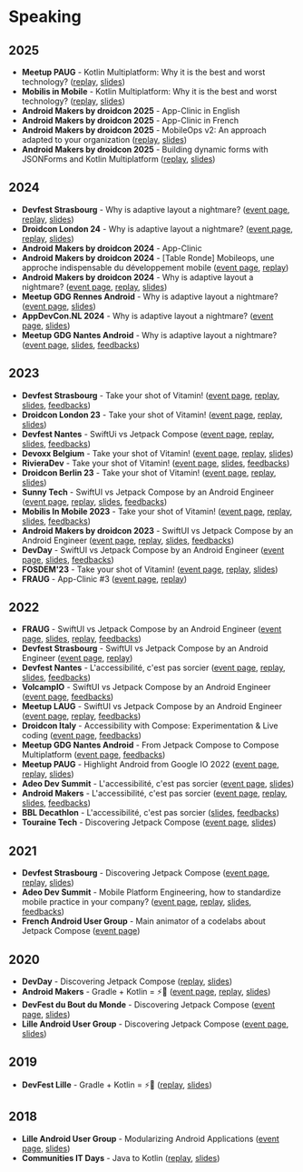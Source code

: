 # Speaking

## 2025

* **Meetup PAUG** -  Kotlin Multiplatform: Why it is the best and worst technology? ([replay](https://youtu.be/0_WL_0f7jyU?si=IVv3-eahfTKlit-0), [slides](https://speakerdeck.com/gerardpaligot/kotlin-multiplatform-why-it-is-the-best-and-worst-technology))
* **Mobilis in Mobile** -  Kotlin Multiplatform: Why it is the best and worst technology? ([replay](https://youtu.be/yvJ5tqxk200?si=cU8zV94RtblAtfMY), [slides](https://speakerdeck.com/gerardpaligot/kotlin-multiplatform-why-it-is-the-best-and-worst-technology))
* **Android Makers by droidcon 2025** - App-Clinic in English
* **Android Makers by droidcon 2025** - App-Clinic in French
* **Android Makers by droidcon 2025** - MobileOps v2: An approach adapted to your organization ([replay](https://youtu.be/pH8OVDaFuEo?si=XjY7F8eGhYmVVQjo), [slides](https://fr.slideshare.net/slideshow/androidmakers-mobileops-v2-une-approche-adaptee-a-votre-organisation/277885886))
* **Android Makers by droidcon 2025** - Building dynamic forms with JSONForms and Kotlin Multiplatform ([replay](https://youtu.be/vzP_3vUEJog?si=aX_W9Eql6GstE-MU), [slides](https://speakerdeck.com/gerardpaligot/building-dynamic-forms-with-jsonforms-and-kotlin-multiplatform))

## 2024

* **Devfest Strasbourg** - Why is adaptive layout a nightmare? ([event page](https://devfest.gdgstrasbourg.fr/), [replay](https://youtu.be/lkKUsasgAsM?si=Z8g09jsxEa1UdJSq), [slides](https://speakerdeck.com/gerardpaligot/why-is-adaptive-layout-a-nightmare))
* **Droidcon London 24** - Why is adaptive layout a nightmare? ([event page](https://london.droidcon.com/gerard-paligot/), [replay](https://www.droidcon.com/2024/11/22/why-is-adaptive-layout-a-nightmare-2/), [slides](https://speakerdeck.com/gerardpaligot/why-is-adaptive-layout-a-nightmare))
* **Android Makers by droidcon 2024** - App-Clinic
* **Android Makers by droidcon 2024** - [Table Ronde] Mobileops, une approche indispensable du développement mobile ([event page](https://www.droidcon.com/2024/06/13/tableronde-mobileops-une-approche-indispensable-du-developpement-mobile-4/), [replay](https://www.youtube.com/watch?v=iSjkv4Rd9YQ))
* **Android Makers by droidcon 2024** - Why is adaptive layout a nightmare? ([event page](https://www.droidcon.com/2024/06/12/why-is-adaptive-layout-a-nightmare/), [replay](https://youtu.be/tIc-H-GIkzg?si=2Q9s_5z6EyMTitd0), [slides](https://speakerdeck.com/gerardpaligot/why-is-adaptive-layout-a-nightmare))
* **Meetup GDG Rennes Android** - Why is adaptive layout a nightmare? ([event page](https://www.meetup.com/fr-FR/gdg_rennes_android/events/300006902/), [slides](https://speakerdeck.com/gerardpaligot/why-is-adaptive-layout-a-nightmare))
* **AppDevCon.NL 2024** - Why is adaptive layout a nightmare? ([event page](https://appdevcon.nl/session/why-is-adaptive-layout-a-nightmare/), [slides](https://speakerdeck.com/gerardpaligot/why-is-adaptive-layout-a-nightmare))
* **Meetup GDG Nantes Android** - Why is adaptive layout a nightmare? ([event page](https://gdg.community.dev/events/details/google-gdg-nantes-android-presents-android-nantes-29-meetup-chez-ippon-technologies/), [slides](https://speakerdeck.com/gerardpaligot/why-is-adaptive-layout-a-nightmare), [feedbacks](https://openfeedback.io/498RViPllO450MzN35nq/2024-02-22/XzX9ooGD35ZAs1BFRut7))

## 2023

* **Devfest Strasbourg** - Take your shot of Vitamin! ([event page](https://devfest.gdgstrasbourg.fr/), [replay](https://youtu.be/0vWCJjcZrlM), [slides](https://speakerdeck.com/gerardpaligot/take-your-shot-of-vitamin), [feedbacks](https://openfeedback.io/BVJQLdpKqfl1IBPtWpRR/0/khfkdjhgkjlhgkdjg))
* **Droidcon London 23** - Take your shot of Vitamin! ([event page](https://london.droidcon.com/gerard-paligot/), [replay](https://www.droidcon.com/2023/11/15/take-your-shot-of-vitamin-2/), [slides](https://speakerdeck.com/gerardpaligot/take-your-shot-of-vitamin))
* **Devfest Nantes** - SwiftUi vs Jetpack Compose ([event page](https://devfest2023.gdgnantes.com/en/sessions/swiftui_vs_jetpack_compose_par_un_ingenieur_android/), [replay](https://youtu.be/OUTKf92iNo0), [slides](https://speakerdeck.com/gerardpaligot/swiftui-vs-jetpack-compose-by-an-android-engineer), [feedbacks](https://openfeedback.io/p32EOIbP5bj4WDdz8bJs/2022-10-19/swiftuivsjetpackcomposeparuningenieurandroid))
* **Devoxx Belgium** - Take your shot of Vitamin! ([event page](https://mobile.devoxx.com/events/dvbe23/talks/10601/details), [replay](https://youtu.be/89t2RZV76qk), [slides](https://speakerdeck.com/gerardpaligot/take-your-shot-of-vitamin))
* **RivieraDev** - Take your shot of Vitamin! ([event page](https://rivieradev.fr/session/1153), [slides](https://speakerdeck.com/gerardpaligot/take-your-shot-of-vitamin), [feedbacks](https://openfeedback.io/VWEMZHoBj0mPrdZ9Isso/2023-07-11/gWifDCcXW7X1VBG0Kwnb))
* **Droidcon Berlin 23** - Take your shot of Vitamin! ([event page](https://berlin.droidcon.com/gerard-paligot/), [replay](https://www.droidcon.com/2023/07/31/take-your-shot-of-vitamin/), [slides](https://speakerdeck.com/gerardpaligot/take-your-shot-of-vitamin))
* **Sunny Tech** - SwiftUI vs Jetpack Compose by an Android Engineer ([event page](https://sunny-tech.io/sessions/swiftui-vs-jetpack-compose-par), [replay](https://youtu.be/EZeycvVbIVQ), [slides](https://speakerdeck.com/gerardpaligot/swiftui-vs-jetpack-compose-by-an-android-engineer), [feedbacks](https://openfeedback.io/sunnytech2023/2023-06-30/swiftui-vs-jetpack-compose-par))
* **Mobilis In Mobile 2023** - Take your shot of Vitamin! ([event page](https://mobilis-in-mobile.io/), [replay](https://youtu.be/T-mrfjdfaEk), [slides](https://speakerdeck.com/gerardpaligot/take-your-shot-of-vitamin), [feedbacks](https://openfeedback.io/RQSg6MHywwQzjkYgFFoW/2023-06-20/sBlZgIMqOpaKI2ctvUzv))
* **Android Makers by droidcon 2023** - SwiftUI vs Jetpack Compose by an Android Engineer ([event page](https://androidmakers.droidcon.com/gerard-paligot/), [replay](https://youtu.be/RlFiPX4sU5Y), [slides](https://speakerdeck.com/gerardpaligot/swiftui-vs-jetpack-compose-by-an-android-engineer), [feedbacks](https://openfeedback.io/am2023/2023-04-27/423061))
* **DevDay** - SwiftUI vs Jetpack Compose by an Android Engineer ([event page](https://www.devday.be/Sessions/details/200), [slides](https://speakerdeck.com/gerardpaligot/swiftui-vs-jetpack-compose-by-an-android-engineer), [feedbacks](https://openfeedback.io/fePnfMqcFyPW6ylFepGW/2023-03-23/200))
* **FOSDEM'23** - Take your shot of Vitamin! ([event page](https://fosdem.org/2023/schedule/event/take_your_shot_of_vitamin/), [replay](https://fosdem.org/2023/schedule/event/take_your_shot_of_vitamin/), [slides](https://speakerdeck.com/gerardpaligot/take-your-shot-of-vitamin))
* **FRAUG** - App-Clinic #3 ([event page](https://gdg.community.dev/events/details/google-gdg-nantes-android-presents-fraug-app-clinic-3/), [replay](https://www.youtube.com/live/JZuCl0WgqI0))

## 2022

* **FRAUG** - SwiftUI vs Jetpack Compose by an Android Engineer ([event page](https://gdg.community.dev/events/details/google-gdg-nantes-android-presents-fraug-swiftui-vs-jetpack-compose-avec-gerard-paligot/), [slides](https://speakerdeck.com/gerardpaligot/swiftui-vs-jetpack-compose-by-an-android-engineer), [replay](https://www.youtube.com/live/2D9TmuWmElQ), [feedbacks](https://openfeedback.io/e6swwSH4aDCT9iWWvxUM/2022-12-16/FyVztY5LfQcWn4rf9VpW))
* **Devfest Strasbourg** - SwiftUI vs Jetpack Compose by an Android Engineer ([event page](https://devfest.gdgstrasbourg.fr/schedule), [replay](https://youtu.be/RocOc_6WUjM))
* **Devfest Nantes** - L'accessibilité, c'est pas sorcier ([event page](https://devfest.gdgnantes.com/en/sessions/l_accessibilite__c_est_pas_sorcier__), [replay](https://youtu.be/l0ouMbpOWn0), [slides](https://docs.google.com/presentation/d/1Duy1GHgpqTCug43Trlp1aBLbY7bCDiDtAwrK6rEBl9g/edit?usp=sharing), [feedbacks](https://openfeedback.io/devfestnantes22/2022-10-21/30))
* **VolcampIO** - SwiftUI vs Jetpack Compose by an Android Engineer ([event page](https://www.volcamp.io/talks/22d2t4s6), [feedbacks](https://openfeedback.io/LjGz0p1jgPjgoP43jNzz/2022-10-14/IHURgsxKVQFxa3VdUnfG))
* **Meetup LAUG** - SwiftUI vs Jetpack Compose by an Android Engineer ([event page](https://www.meetup.com/fr-FR/lille-android-user-group/events/288649880/), [replay](https://youtu.be/IDUVGvjqJNM), [feedbacks](https://openfeedback.io/WQlrSFmva4qfRtjcZOT5/2022-10-11/CQzmVBViWCbDwc7IKvog))
* **Droidcon Italy** - Accessibility with Compose: Experimentation & Live coding ([event page](https://it.droidcon.com/2022/), [feedbacks](https://openfeedback.io/qkOskcnEadTxeNivZ592/2022-10-07/juSGUUhCpQAXIexkxbwg))
* **Meetup GDG Nantes Android** - From Jetpack Compose to Compose Multiplatform ([event page](https://gdg.community.dev/events/details/google-gdg-nantes-android-presents-android-nantes-21-meetup-au-palace/), [feedbacks](https://openfeedback.io/SsApO1mL6wNRw2fGRKf3/2022-09-27/gKh0Po4NoUOcnDru91xF))
* **Meetup PAUG** - Highlight Android from Google IO 2022 ([event page](https://www.meetup.com/Android-Paris/events/285963041/), [replay](https://youtu.be/UDYLtYL14nU), [slides](https://docs.google.com/presentation/d/1WQ1KPGS3V9EplnncfqwW9rj4nnACrjj0eIjjygVAJ60/edit?usp=sharing&resourcekey=0-7DuCFab6Sr6Ht_xiEXLKqw))
* **Adeo Dev Summit** - L'accessibilité, c'est pas sorcier ([event page](https://adeodevsummit2022.sched.com/event/12ZjN/laccessibilite-cest-pas-sorcier), [slides](https://docs.google.com/presentation/d/1Duy1GHgpqTCug43Trlp1aBLbY7bCDiDtAwrK6rEBl9g/edit?usp=sharing))
* **Android Makers** - L'accessibilité, c'est pas sorcier ([event page](https://androidmakers.fr/schedule/2022-04-26?sessionId=NHE-5712), [replay](https://youtu.be/wDCiNb_GPxw), [slides](https://docs.google.com/presentation/d/1Duy1GHgpqTCug43Trlp1aBLbY7bCDiDtAwrK6rEBl9g/edit?usp=sharing), [feedbacks](https://openfeedback-am-2022.web.app/am-2022/2022-04-26/NHE-5712))
* **BBL Decathlon** - L'accessibilité, c'est pas sorcier ([slides](https://docs.google.com/presentation/d/1Duy1GHgpqTCug43Trlp1aBLbY7bCDiDtAwrK6rEBl9g/edit?usp=sharing), [feedbacks](https://openfeedback.io/decathlon-bbl-accessibility-fanny/2021-04-29/fEHaNmKCExgT6cnw7gbQ))
* **Touraine Tech** - Discovering Jetpack Compose ([event page](https://touraine.tech/talk/22IzHA9usrQNr3VHtwV3), [slides](https://speakerdeck.com/gerardpaligot/discovering-jetpack-compose))

## 2021

* **Devfest Strasbourg** - Discovering Jetpack Compose ([event page](https://devfest21.gdgstrasbourg.fr/schedule/2021-11-09?sessionId=114), [replay](https://youtu.be/6r8JYIR-PtU), [slides](https://speakerdeck.com/gerardpaligot/discovering-jetpack-compose))
* **Adeo Dev Summit** - Mobile Platform Engineering, how to standardize mobile practice in your company? ([event page](https://adeodevsummit2021.sched.com/event/jcs7/quickie-mobile-platform-engineering-how-to-standardize-mobile-practice-in-your-company), [replay](https://youtu.be/9b0tdM3yNNs), [slides](https://speakerdeck.com/gerardpaligot/mobile-platform-engineering-how-to-standardize-mobile-practice-in-your-company), [feedbacks](https://openfeedback.io/JCbSxM01WvfWfrMc1bvr/2021-06-16/1E5svhRWmrcPbPU6gEKR))
* **French Android User Group** - Main animator of a codelabs about Jetpack Compose ([event page](https://www.meetup.com/fr-FR/lille-android-user-group/events/275800069/))

## 2020

* **DevDay** - Discovering Jetpack Compose ([replay](https://www.youtube.com/watch?v=V66x5rQvLeg&t=3576s), [slides](https://speakerdeck.com/gerardpaligot/discovering-jetpack-compose))
* **Android Makers** - Gradle + Kotlin = ⚡🚀 ([event page](https://android-makers-2020.firebaseapp.com/schedule/2020-04-20?sessionId=174162), [replay](https://youtu.be/I3WfRaIl4a4), [slides](https://speakerdeck.com/gerardpaligot/gradle-plus-kotlin-dsl-equals))
* **DevFest du Bout du Monde** - Discovering Jetpack Compose ([event page](https://devfest.duboutdumonde.bzh/sessions/a_la_decouverte_de_jetpack_compose/), [slides](https://speakerdeck.com/gerardpaligot/discovering-jetpack-compose))
* **Lille Android User Group** - Discovering Jetpack Compose ([event page](https://www.meetup.com/fr-FR/lille-android-user-group/events/267908033/), [slides](https://speakerdeck.com/gerardpaligot/discovering-jetpack-compose))

## 2019

* **DevFest Lille** - Gradle + Kotlin = ⚡🚀 ([replay](https://youtu.be/qJzMYWrKGBg), [slides](https://speakerdeck.com/gerardpaligot/gradle-plus-kotlin-dsl-equals))

## 2018

* **Lille Android User Group** - Modularizing Android Applications ([event page](https://www.meetup.com/fr-FR/lille-android-user-group/events/256628009/), [slides](https://speakerdeck.com/gerardpaligot/modularizing-android-applications))
* **Communities IT Days** - Java to Kotlin ([replay](https://youtu.be/NPEOY-TEh5E), [slides](https://speakerdeck.com/gerardpaligot/from-java-to-kotlin))
